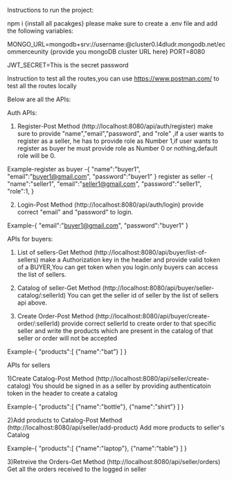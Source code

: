 Instructions to run the project:

npm i {install all pacakges}
please make sure to create a .env file and add the following variables:

MONGO_URL=mongodb+srv://username:<password>@cluster0.l4dludr.mongodb.net/ecommerceunity  {provide you mongoDB cluster URL here}
PORT=8080

JWT_SECRET=This is the secret password

Instruction to test all the routes,you can use https://www.postman.com/ to test all the routes locally

Below are all the APIs:

Auth APIs:
1) Register-Post Method (http://localhost:8080/api/auth/register) 
  make sure to provide "name","email","password", and "role" ,if a user wants to register as a seller,
  he has to provide role as Number 1,if user wants to register as buyer he must provide role as Number 0 or nothing,default role will be 0.

  Example-register as buyer -{
    "name":"buyer1",
    "email":"buyer1@gmail.com",
    "password":"buyer1"
}
register as seller -{
    "name":"seller1",
    "email":"seller1@gmail.com",
    "password":"seller1",
    "role":1,
}

2) Login-Post Method (http://localhost:8080/api/auth/login)
  provide correct "email" and "password" to login.

Example-{
    "email":"buyer1@gmail.com",
    "password":"buyer1"
}

APIs for buyers:

1) List of sellers-Get Method (http://localhost:8080/api/buyer/list-of-sellers)
  make a Authorization key in the header and provide valid token of a BUYER,You can get token when you login.only buyers can access the list of sellers.

2) Catalog of seller-Get Method (http://localhost:8080/api/buyer/seller-catalog/:sellerId) 
  You can get the seller id of seller by the list of sellers api above.

3) Create Order-Post Method (http://localhost:8080/api/buyer/create-order/:sellerId)
  provide correct sellerId to create order to that specific seller and write the products which are present in the catalog of that seller or order will not be accepted

Example-{
    "products":[
        {"name":"bat"}
    ]
}

APIs for sellers

1)Create Catalog-Post Method (http://localhost:8080/api/seller/create-catalog)
  You should be signed in as a seller by providing authenticatoin token in the header to create a catalog

  Example-{
    "products":[
        {"name":"bottle"},
        {"name":"shirt"}
    ]
}

2)Add products to Catalog-Post Method (http://localhost:8080/api/seller/add-product)
  Add more products to seller's Catalog

   Example-{
    "products":[
        {"name":"laptop"},
        {"name":"table"}
    ]
}

3)Retreive the Orders-Get Method (http://localhost:8080/api/seller/orders)
  Get all the orders received to the logged in seller 
  




